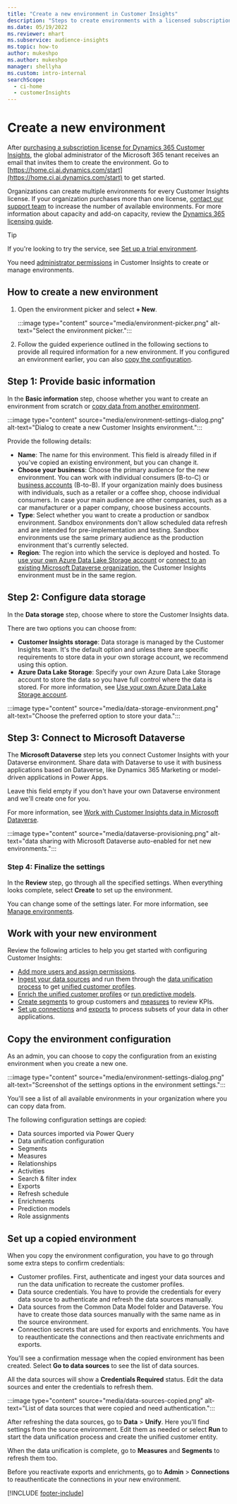 ```yaml
---
title: "Create a new environment in Customer Insights"
description: "Steps to create environments with a licensed subscription for Dynamics 365 Customer Insights."
ms.date: 05/19/2022
ms.reviewer: mhart
ms.subservice: audience-insights
ms.topic: how-to
author: mukeshpo
ms.author: mukeshpo
manager: shellyha
ms.custom: intro-internal
searchScope: 
  - ci-home
  - customerInsights
---
```


# Create a new environment

After [purchasing a subscription license for Dynamics 365 Customer Insights](paid-license.md), the global administrator of the Microsoft 365 tenant receives an email that invites them to create the environment. Go to [https://home.ci.ai.dynamics.com/start](https://home.ci.ai.dynamics.com/start) to get started.

Organizations can create multiple environments for every Customer Insights license. If your organization purchases more than one license, [contact our support team](https://go.microsoft.com/fwlink/?linkid=2079641) to increase the number of available environments. For more information about capacity and add-on capacity, review the [Dynamics 365 licensing guide](https://go.microsoft.com/fwlink/?LinkId=866544).

> [!TIP]
> If you're looking to try the service, see [Set up a trial environment](trial-signup.md).

You need [administrator permissions](permissions.md) in Customer Insights to create or manage environments.

## How to create a new environment

1. Open the environment picker and select **+ New**.
  
   :::image type="content" source="media/environment-picker.png" alt-text="Select the environment picker.":::

1. Follow the guided experience outlined in the following sections to provide all required information for a new environment. If you configured an environment earlier, you can also [copy the configuration](#copy-the-environment-configuration).

## Step 1: Provide basic information

In the **Basic information** step, choose whether you want to create an environment from scratch or [copy data from another environment](manage-environments.md#copy-the-environment-configuration).

   :::image type="content" source="media/environment-settings-dialog.png" alt-text="Dialog to create a new Customer Insights environment.":::

Provide the following details:

- **Name**: The name for this environment. This field is already filled in if you've copied an existing environment, but you can change it.
- **Choose your business**: Choose the primary audience for the new environment. You can work with individual consumers (B-to-C) or [business accounts](work-with-business-accounts.md) (B-to-B). If your organization mainly does business with individuals, such as a retailer or a coffee shop, choose individual consumers. In case your main audience are other companies, such as a car manufacturer or a paper company, choose business accounts.
- **Type**: Select whether you want to create a production or sandbox environment. Sandbox environments don't allow scheduled data refresh and are intended for pre-implementation and testing. Sandbox environments use the same primary audience as the production environment that's currently selected.
- **Region**: The region into which the service is deployed and hosted. To [use your own Azure Data Lake Storage account](own-data-lake-storage.md) or [connect to an existing Microsoft Dataverse organization](customer-insights-dataverse.md), the Customer Insights environment must be in the same region.

## Step 2: Configure data storage

In the **Data storage** step, choose where to store the Customer Insights data.

There are two options you can choose from:

- **Customer Insights storage**: Data storage is managed by the Customer Insights team. It's the default option and unless there are specific requirements to store data in your own storage account, we recommend using this option.
- **Azure Data Lake Storage**: Specify your own Azure Data Lake Storage account to store the data so you have full control where the data is stored. For more information, see [Use your own Azure Data Lake Storage account](own-data-lake-storage.md).

:::image type="content" source="media/data-storage-environment.png" alt-text="Choose the preferred option to store your data.":::

## Step 3: Connect to Microsoft Dataverse

The **Microsoft Dataverse** step lets you connect Customer Insights with your Dataverse environment. Share data with Dataverse to use it with business applications based on Dataverse, like Dynamics 365 Marketing or model-driven applications in Power Apps.

Leave this field empty if you don't have your own Dataverse environment and we'll create one for you.

For more information, see [Work with Customer Insights data in Microsoft Dataverse](customer-insights-dataverse.md).

:::image type="content" source="media/dataverse-provisioning.png" alt-text="data sharing with Microsoft Dataverse auto-enabled for net new environments.":::

### Step 4: Finalize the settings

In the **Review** step, go through all the specified settings. When everything looks complete, select **Create** to set up the environment.

You can change some of the settings later. For more information, see [Manage environments](manage-environments.md).

## Work with your new environment

Review the following articles to help you get started with configuring Customer Insights:

- [Add more users and assign permissions](permissions.md).
- [Ingest your data sources](data-sources.md) and run them through the [data unification process](data-unification.md) to get [unified customer profiles](customer-profiles.md).
- [Enrich the unified customer profiles](enrichment-hub.md) or [run predictive models](predictions-overview.md).
- [Create segments](segments.md) to group customers and [measures](measures.md) to review KPIs.
- [Set up connections](connections.md) and [exports](export-destinations.md) to process subsets of your data in other applications.

## Copy the environment configuration

As an admin, you can choose to copy the configuration from an existing environment when you create a new one.

:::image type="content" source="media/environment-settings-dialog.png" alt-text="Screenshot of the settings options in the environment settings.":::

You'll see a list of all available environments in your organization where you can copy data from.

The following configuration settings are copied:

- Data sources imported via Power Query
- Data unification configuration
- Segments
- Measures
- Relationships
- Activities
- Search & filter index
- Exports
- Refresh schedule
- Enrichments
- Prediction models
- Role assignments

## Set up a copied environment

When you copy the environment configuration, you have to go through some extra steps to confirm credentials:

- Customer profiles. First, authenticate and ingest your data sources and run the data unification to recreate the customer profiles.
- Data source credentials. You have to provide the credentials for every data source to authenticate and refresh the data sources manually.
- Data sources from the Common Data Model folder and Dataverse. You have to create those data sources manually with the same name as in the source environment.
- Connection secrets that are used for exports and enrichments. You have to reauthenticate the connections and then reactivate enrichments and exports.

You'll see a confirmation message when the copied environment has been created. Select **Go to data sources** to see the list of data sources.

All the data sources will show a **Credentials Required** status. Edit the data sources and enter the credentials to refresh them.

:::image type="content" source="media/data-sources-copied.png" alt-text="List of data sources that were copied and need authentication.":::

After refreshing the data sources, go to **Data** > **Unify**. Here you'll find settings from the source environment. Edit them as needed or select **Run** to start the data unification process and create the unified customer entity.

When the data unification is complete, go to **Measures** and **Segments** to refresh them too.

Before you reactivate exports and enrichments, go to **Admin** > **Connections** to reauthenticate the connections in your new environment.

[!INCLUDE [footer-include](includes/footer-banner.md)]

